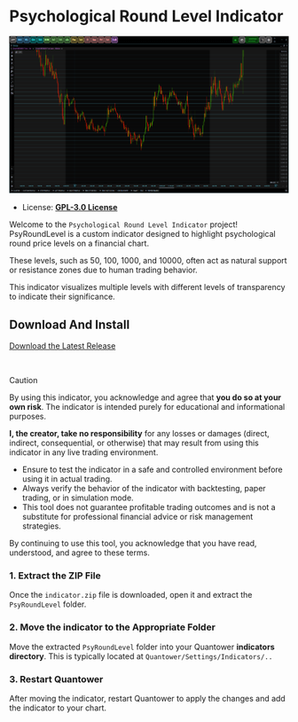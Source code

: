 # Psychological Round Level Indicator

![preview Psychological Round Level Indicator](.github/assets/image.png)

- License: **[GPL-3.0 License](./license.txt)**

Welcome to the `Psychological Round Level Indicator` project! 
  PsyRoundLevel is a custom indicator designed to highlight psychological 
  round price levels on a financial chart. 

These levels, such as 50, 100, 1000, and 10000, often act as natural support 
  or resistance zones due to human trading behavior. 

This indicator visualizes multiple levels with different levels of transparency 
  to indicate their significance.

## Download And Install

<a
    class="button button--primary"
    href="https://github.com/qtx-project/indicator-psy-round-level/releases/latest/download/indicator.zip"
    download
    target="_blank"
    rel="noopener noreferrer">Download the Latest Release</a>

<br>

> [!CAUTION]
> By using this indicator, you acknowledge and agree that **you do so at your own risk**.
> The indicator is intended purely for educational and informational purposes.
>
> **I, the creator, take no responsibility** for any losses or damages (direct, indirect, 
> consequential, or otherwise) that may result from using this indicator in any live 
> trading environment.
>
> - Ensure to test the indicator in a safe and controlled environment 
>   before using it in actual trading.
> - Always verify the behavior of the indicator with backtesting, paper 
>   trading, or in simulation mode.
> - This tool does not guarantee profitable trading outcomes and is not a 
>   substitute for professional financial advice or risk management strategies.
>
> By continuing to use this tool, you acknowledge that you have read, understood, and agree to these terms.

### 1. Extract the ZIP File

Once the `indicator.zip` file is downloaded, open it and extract the 
`PsyRoundLevel` folder.

### 2. Move the indicator to the Appropriate Folder

Move the extracted `PsyRoundLevel` folder into your Quantower 
**indicators directory**. This is typically located at `Quantower/Settings/Indicators/..`

### 3. Restart Quantower

After moving the indicator, restart Quantower to apply the changes and
add the indicator to your chart.

